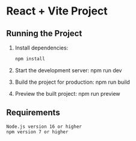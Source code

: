 # React + Vite Project

## Running the Project

1. Install dependencies:
   ```bash
   npm install

2. Start the development server:
   npm run dev

3. Build the project for production:
   npm run build

4. Preview the built project:
   npm run preview

## Requirements
    Node.js version 16 or higher
    npm version 7 or higher
